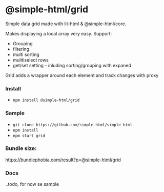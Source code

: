 # @simple-html/grid

Simple data grid made with lit-html & @simple-html/core.

Makes displaying a local array very easy. Support:

-   Grouping
-   filtering
-   multi sorting
-   mulitiselect rows
-   get/set setting - inluding sorting/grouping with expaned

Grid adds a wrapper around each element and track changes with proxy

### Install

-   `npm install @simple-html/grid`

### Sample

-   `git clone https://github.com/simple-html/simple-html`
-   `npm install`
-   `npm start grid`

### Bundle size:

https://bundlephobia.com/result?p=@simple-html/grid

### Docs

..todo, for now se sample
